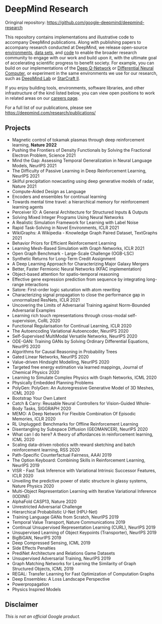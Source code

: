 # DeepMind Research
Oringinal repository: https://github.com/google-deepmind/deepmind-research

This repository contains implementations and illustrative code to accompany
DeepMind publications. Along with publishing papers to accompany research
conducted at DeepMind, we release open-source
[environments](https://deepmind.com/research/open-source/open-source-environments/),
[data sets](https://deepmind.com/research/open-source/open-source-datasets/),
and [code](https://deepmind.com/research/open-source/open-source-code/) to
enable the broader research community to engage with our work and build upon it,
with the ultimate goal of accelerating scientific progress to benefit society.
For example, you can build on our implementations of the
[Deep Q-Network](https://github.com/deepmind/dqn) or
[Differential Neural Computer](https://github.com/deepmind/dnc), or experiment
in the same environments we use for our research, such as
[DeepMind Lab](https://github.com/deepmind/lab) or
[StarCraft II](https://github.com/deepmind/pysc2).

If you enjoy building tools, environments, software libraries, and other
infrastructure of the kind listed below, you can view open positions to work in
related areas on our [careers page](https://deepmind.com/careers/).

For a full list of our publications, please see
https://deepmind.com/research/publications/

## Projects

*   Magnetic control of tokamak plasmas through deep reinforcement learning, **Nature 2022**
*   Pushing the Frontiers of Density Functionals by Solving the Fractional Electron Problem, Science 2021
*   Mind the Gap: Assessing Temporal Generalization in Neural Language Models, NeurIPS 2021
*   The Difficulty of Passive Learning in Deep Reinforcement Learning, NeurIPS 2021
*   Skilful precipitation nowcasting using deep generative models of radar, Nature 2021
*   Compute-Aided Design as Language
*   Encoders and ensembles for continual learning
*   Towards mental time travel: a hierarchical memory for reinforcement learning agents
*   Perceiver IO: A General Architecture for Structured Inputs & Outputs
*   Solving Mixed Integer Programs Using Neural Networks
*   A Realistic Simulation Framework for Learning with Label Noise
*   Rapid Task-Solving in Novel Environments, ICLR 2021
*   WikiGraphs: A Wikipedia - Knowledge Graph Paired Dataset, TextGraphs 2021
*   Behavior Priors for Efficient Reinforcement Learning
*   Learning Mesh-Based Simulation with Graph Networks, ICLR 2021
*   Open Graph Benchmark - Large-Scale Challenge (OGB-LSC)
*   Synthetic Returns for Long-Term Credit Assignment
*   A Deep Learning Approach for Characterizing Major Galaxy Mergers
*   Better, Faster Fermionic Neural Networks (KFAC implementation)
*   Object-based attention for spatio-temporal reasoning
*   Effective gene expression prediction from sequence by integrating long-range interactions
*   Satore: First-order logic saturation with atom rewriting
*   Characterizing signal propagation to close the performance gap in unnormalized ResNets, ICLR 2021
*   Uncovering the Limits of Adversarial Training against Norm-Bounded Adversarial Examples
*   Learning rich touch representations through cross-modal self-supervision, CoRL 2020
*   Functional Regularisation for Continual Learning, ICLR 2020
*   The Autoencoding Variational Autoencoder, NeurIPS 2020
*   Self-Supervised MultiModal Versatile Networks, NeurIPS 2020
*   ODE-GAN: Training GANs by Solving Ordinary Differential Equations, NeurIPS 2020
*   Algorithms for Causal Reasoning in Probability Trees
*   Gated Linear Networks, NeurIPS 2020
*   Value-driven Hindsight Modelling, NeurIPS 2020
*   Targeted free energy estimation via learned mappings, Journal of Chemical Physics 2020
*   Learning to Simulate Complex Physics with Graph Networks, ICML 2020
*   Physically Embedded Planning Problems
*   PolyGen: PolyGen: An Autoregressive Generative Model of 3D Meshes, ICML 2020
*   Bootstrap Your Own Latent
*   Catch & Carry: Reusable Neural Controllers for Vision-Guided Whole-Body Tasks, SIGGRAPH 2020
*   MEMO: A Deep Network For Flexible Combination Of Episodic Memories, ICLR 2020
*   RL Unplugged: Benchmarks for Offline Reinforcement Learning
*   Disentangling by Subspace Diffusion (GEOMANCER), NeurIPS 2020
*   What can I do here? A theory of affordances in reinforcement learning, ICML 2020
*   Scaling data-driven robotics with reward sketching and batch reinforcement learning, RSS 2020
*   Path-Specific Counterfactual Fairness, AAAI 2019
*   The Option Keyboard: Combining Skills in Reinforcement Learning, NeurIPS 2019
*   VISR - Fast Task Inference with Variational Intrinsic Successor Features, ICLR 2020
*   Unveiling the predictive power of static structure in glassy systems, Nature Physics 2020
*   Multi-Object Representation Learning with Iterative Variational Inference (IODINE)
*   AlphaFold CASP13, Nature 2020
*   Unrestricted Adversarial Challenge
*   Hierarchical Probabilistic U-Net (HPU-Net)
*   Training Language GANs from Scratch, NeurIPS 2019
*   Temporal Value Transport, Nature Communications 2019
*   Continual Unsupervised Representation Learning (CURL), NeurIPS 2019
*   Unsupervised Learning of Object Keypoints (Transporter), NeurIPS 2019
*   BigBiGAN, NeurIPS 2019
*   Deep Compressed Sensing, ICML 2019
*   Side Effects Penalties
*   PrediNet Architecture and Relations Game Datasets
*   Unsupervised Adversarial Training, NeurIPS 2019
*   Graph Matching Networks for Learning the Similarity of Graph Structured Objects, ICML 2019
*   REGAL: Transfer Learning for Fast Optimization of Computation Graphs
*   Deep Ensembles: A Loss Landscape Perspective
*   Powerpropagation
*   Physics Inspired Models


## Disclaimer

*This is not an official Google product.*
